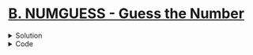 # [B. NUMGUESS - Guess the Number](https://www.spoj.com/problems/NUMGUESS/en/)

<details>
<summary>Solution</summary>

Just a simple binary search.
Scan $a$ and $b$ first. Set $a$ and $b$ as lower limit and upper limit of binary search respectively. Then keep guessing until the guess is correct.

This will gurantee the minimum number of guesses.

Note: Don't forget to flush the buffer after each guess.

</details>

<details>
<summary>Code</summary>

```cpp
/*
    So, which of the favours
    of your Lord would you deny?
*/

// author: Brownbear2710

#include <bits/stdc++.h>

using namespace std;

int main()
{
    int lo, hi;
    cin >> lo >> hi;
    while(lo <= hi)
    {
        int mid = (lo + hi) / 2;
        cout << mid << endl; // endl flushes the buffer

        string verdict;
        cin >> verdict;
        if(verdict == "LOW")
            lo = mid+1;
        else if(verdict == "HIGH")
            hi = mid-1;
        else
            break;
    }
    return 0;
}
```

</details>
